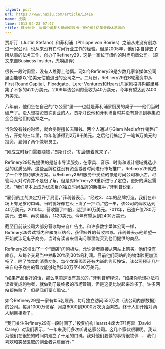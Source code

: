 ```yaml
---
layout: post
url: https://www.huxiu.com/article/13416
name: 虎嗅
time: 2013-04-23 07:47
title: 首次创业，这两个年轻人是如何做出一家价值1亿美元媒体品牌的
---
```

贾斯汀（Justin Stefano）和菲利浦（Philippe von Borries）之前从来没有创办过一家公司，也从来没有在时尚行业工作的经验。但是2005年，他们各自辞去了所从事的法务工作，创办了Refinery29，这是一家位于纽约的时尚电商公司。（原文来自Business Insider，虎嗅编译）

很长一段时间里，没有人瞧得上他俩。可如今Refinery29是少数几家新媒体公司里面能够以1亿美元估值退出的公司之一。二月份，Refinery29在B轮融资中从First Round Capital、Floodgate、Lerer Ventures和Hearst几家风投机构那里募集了不多的420万美元。2009年该公司的营收为40万美元，今年有望达到2400万美元。

八年前，他们坐在自己的“办公室”里——也就是菲利浦家厨房的桌子——他们当时破产了。没人想投资首次创业的人。贾斯汀说他和菲利浦当时并没有意识到募集资金会是他们的选择之一。

当你没有钱的时候，就会变得擅长去赚钱。两个人通过与Glam Media合作销售广告，开始的三年里，每年能够得到2万8千美元。之后他们搞定了一笔16万美元的投资，雇佣了两个兼职员工。

“刚成立时我们需要赚钱，”贾斯汀说，“机会随着就来了。”

Refinery29起先提供的是城市导读服务，在家具、音乐、时尚和设计领域挑选小型的优质品牌。这些品牌往往没有资金或者时间进行市场推广，Refinery29就成了一个不错的解决方案。从Refinery29的服务中受益的都是时尚公司和小店。尽管两人对时尚并不是很了解，但是对Refinery29重新进行了定位，更好的满足需求。“我们基本上成为优质新兴独立时尚品牌的新推手，”菲利普说到。

“雇佣员工的决定打开了局面，”菲利普表示，“经过3、4年的品牌打造，我们在市场上有足够的口碑。当时就好像在火上浇了一把油。”这一年，该公司的营收达到40万美元。2010年，营收翻了四倍，达到160万美元。2011年，迅速升值780万美元。去年，再次翻番，1420美元。今年有望达到2400万美元。

截至目前该公司大部分营收均来自广告主。和许多数字媒体公司一样，Refinery29尝试将内容和商业结合，获得额外的营收来源。菲利普表示他希望一开始就涉足电子商务，当时有读者来信询问哪里能买到他们提供的商品。

Refinery29推出了一个“商店”闪购板块，允许读者直接从网站上购买。他们没有库存，从每个交易当中抽取20%到30%的利润。目前他们网站的购物体验更加流畅了。除了独立的消费功能，每个文章页面还有内嵌的购买按钮，该公司预计几年来自电子商务的营收能够达到300万至400万美元。

“如果产品很好的话，那么电商是很有意义的，”菲利普解释说，“如果你能想办法将读者变成购物者，就做到了最终极的市场营销，但是这要比说起来难多了。许多网站都失败了，但是我们要实现它。”

如今Refinery29是一家有105名雇员、每月独立访问550万次（该公司内部数据）的公司。每月1000万访客，月度8000到9000万次页面浏览。终于人们开始对两人刮目相看了。

“我们关注Refinery29有一段时间了，”投资机构Hearst主席大卫?柯雷（David Carey）对我们表示，“一年来我们多次听说这家公司。这几个家伙很聪明。我认为他们在很短的时间内建立了十足的口碑。我对他们要做的事情很钦佩…… 我们喜欢和突破进取的创业者并肩而行。”

